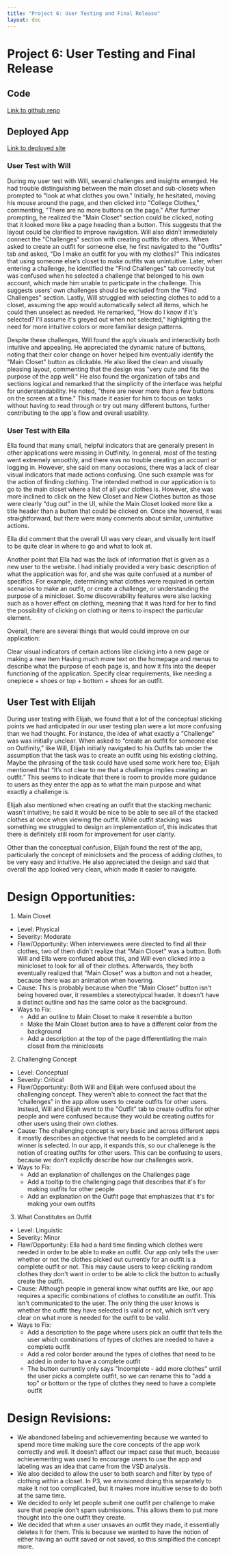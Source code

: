 ```yaml
---
title: "Project 6: User Testing and Final Release"
layout: doc
---
```





# Project 6: User Testing and Final Release
## Code




[Link to github repo](https://github.com/dismint/outfinity)




## Deployed App




[Link to deployed site](https://outfinity-dismints-projects.vercel.app/)




### User Test with Will
During my user test with Will, several challenges and insights emerged. He had trouble distinguishing between the main closet and sub-closets when prompted to "look at what clothes you own." Initially, he hesitated, moving his mouse around the page, and then clicked into "College Clothes," commenting, "There are no more buttons on the page." After further prompting, he realized the "Main Closet" section could be clicked, noting that it looked more like a page heading than a button. This suggests that the layout could be clarified to improve navigation. Will also didn’t immediately connect the "Challenges" section with creating outfits for others. When asked to create an outfit for someone else, he first navigated to the "Outfits" tab and asked, "Do I make an outfit for you with my clothes?" This indicates that using someone else’s closet to make outfits was unintuitive. Later, when entering a challenge, he identified the "Find Challenges" tab correctly but was confused when he selected a challenge that belonged to his own account, which made him unable to participate in the challenge. This suggests users’ own challenges should be excluded from the "Find Challenges" section. Lastly, Will struggled with selecting clothes to add to a closet, assuming the app would automatically select all items, which he could then unselect as needed. He remarked, "How do I know if it's selected? I'll assume it's greyed out when not selected," highlighting the need for more intuitive colors or more familiar design patterns.




Despite these challenges, Will found the app’s visuals and interactivity both intuitive and appealing. He appreciated the dynamic nature of buttons, noting that their color change on hover helped him eventually identify the "Main Closet" button as clickable. He also liked the clean and visually pleasing layout, commenting that the design was "very cute and fits the purpose of the app well." He also found the organization of tabs and sections logical and remarked that the simplicity of the interface was helpful for understandability. He noted, "there are never more than a few buttons on the screen at a time." This made it easier for him to focus on tasks without having to read through or try out many different buttons, further contributing to the app's flow and overall usability.




<!--
- "look at what clothes you own": is it in outfit or closet
  - clicked into "college clothes" instead of main closet
  - "i only had college clothes"
  - "there are no more buttons on the page"
  - thought the "main closet" title was a header instead of a button
- "what's a onepiece?"
- hat disappeared???
- did not immediately connect "challenges" to creating
- your own challenges appear in "find challenges"
  - clicked on a challenge and it ended up being from the test account --  confused on why he couldnt enter the challenge
- challenge name/description didnt appear on picking outfit page -- he clicked back arrow to see it again and his outfit diappeared
- "why is emoji not showing up??" it only hsow sup at bottom of page -- did not understand each closet has one emoji associated with it
- did not understand need to click the checkmark to add, "which one is selected? i'll assume its grey"
  - why does it not automatically select everything first, then you unselect stuff?
- visuals are very intuitive
-->




### User Test with Ella
Ella found that many small, helpful indicators that are generally present in other applications were missing in Outfinity. In general, most of the testing went extremely smoothly, and there was no trouble creating an account or logging in. However, she said on many occasions, there was a lack of clear visual indicators that made actions confusing. One such example was for the action of finding clothing. The intended method in our application is to go to the main closet where a list of all your clothes is. However, she was more inclined to click on the New Closet and New Clothes button as those were clearly “dug out” in the UI, while the Main Closet looked more like a title header than a button that could be clicked on. Once she hovered, it was straightforward, but there were many comments about similar, unintuitive actions.




Ella did comment that the overall UI was very clean, and visually lent itself to be quite clear in where to go and what to look at.




Another point that Ella had was the lack of information that is given as a new user to the website. I had initially provided a very basic description of what the application was for, and she was quite confused at a number of specifics. For example, determining what clothes were required in certain scenarios to make an outfit, or create a challenge, or understanding the purpose of a minicloset. Some discoverability features were also lacking such as a hover effect on clothing, meaning that it was hard for her to find the possibility of clicking on clothing or items to inspect the particular element.




Overall, there are several things that would could improve on our application:




Clear visual indicators of certain actions like clicking into a new page or making a new item
Having much more text on the homepage and menus to describe what the purpose of each page is, and how it fits into the deeper functioning of the application.
Specify clear requirements, like needing a onepiece + shoes or top + bottom + shoes for an outfit.




<!--
- creating account, logging in is very easy, trivial
- clothes pipeline, went to outfit first and not closet, also tried new options, did not think about clicking on miniclosets or main closet
- main closet looks a lot like a header, which might make it confusing for people to find
- other things look like buttons
- discoverability clothes page is hard, no hover effect that makes it easy to tell that it can be clicked (frontend oops)
- guidelines on what kind of images are good, full body or just the image of the clothing itself
- otherwise process is relatively intuitive
- outfit creation is pretty simple, did not have any trouble at all
- onepiece is confusing becuase we still display no X, when hat, top and bottom we don't really need
- finding and joining challenges is very easy, not much trouble
- not immediately intuitive that you can't use your own clothes in a challenge (need context)
- otherwise pretty easy
- unintuitive to know what the requirements for various things are in terms of what clothes are needed
- miniclosets are pretty intuitive, adding and removing clothes is straightforward
-->




## User Test with Elijah
During user testing with Elijah, we found that a lot of the conceptual sticking points we had anticipated in our user testing plan were a lot more confusing than we had thought. For instance, the idea of what exactly a “Challenge” was was initially unclear. When asked to “create an outfit for someone else on Outfinity,” like Will, Elijah initially navigated to his Outfits tab under the assumption that the task was to create an outfit using his existing clothing. Maybe the phrasing of the task could have used some work here too; Elijah mentioned that “It’s not clear to me that a challenge implies creating an outfit.” This seems to indicate that there is room to provide more guidance to users as they enter the app as to what the main purpose and what exactly a challenge is.




Elijah also mentioned when creating an outfit that the stacking mechanic wasn’t intuitive; he said it would be nice to be able to see all of the stacked clothes at once when viewing the outfit. While outfit stacking was something we struggled to design an implementation of, this indicates that there is definitely still room for improvement for user clarity.




Other than the conceptual confusion, Elijah found the rest of the app, particularly the concept of miniclosets and the process of adding clothes, to be very easy and intuitive. He also appreciated the design and said that overall the app looked very clean, which made it easier to navigate.




# Design Opportunities:
1. Main Closet
- Level: Physical
- Severity: Moderate
- Flaw/Opportunity: When interviewees were directed to find all their clothes, two of them didn't realize that "Main Closet" was a button. Both Will and Ella were confused about this, and Will even clicked into a minicloset to look for all of their clothes. Afterwards, they both eventually realized that "Main Closet" was a button and not a header, because there was an animation when hovering.
- Cause: This is probably because when the "Main Closet" button isn't being hovered over, it resembles a stereotyipcal header. It doesn't have a distinct outline and has the same color as the background.
- Ways to Fix:
  - Add an outline to Main Closet to make it resemble a button
  - Make the Main Closet button area to have a different color from the background
  - Add a description at the top of the page differentiating the main closet from the miniclosets
2. Challenging Concept
- Level: Conceptual
- Severity: Critical
- Flaw/Opportunity: Both Will and Elijah were confused about the challenging concept. They weren't able to connect the fact that the "challenges" in the app allow users to create outfits for other users. Instead, Will and Elijah went to the "Outfit" tab to create outfits for other people and were confused because they would be creating outfits for other users using their own clothes.
- Cause: The challenging concept is very basic and across different apps it mostly describes an objective that needs to be completed and a winner is selected. In our app, it expands this, so our challenege is the notion of creating outfits for other users. This can be confusing to users, because we don't explictly describe how our challenges work.
- Ways to Fix:
  - Add an explanation of challenges on the Challenges page
  - Add a tooltip to the challenging page that describes that it's for making outfits for other people
  - Add an explanation on the Outfit page that emphasizes that it's for making your own outfits
3. What Constitutes an Outfit
- Level: Linguistic
- Severity: Minor
- Flaw/Opportunity: Ella had a hard time finding which clothes were needed in order to be able to make an outfit. Our app only tells the user whether or not the clothes picked out currently for an outfit is a complete outfit or not. This may cause users to keep clicking random clothes they don't want in order to be able to click the button to actually create the outfit.
- Cause: Although people in general know what outfits are like, our app requires a specific combinations of clothes to constitute an outfit. This isn't communicated to the user. The only thing the user knows is whether the outfit they have selected is valid or not, which isn't very clear on what more is needed for the outfit to be valid.
- Ways to Fix:
  - Add a description to the page where users pick an outfit that tells the user which combinations of types of clothes are needed to have a complete outfit
  - Add a red color border around the types of clothes that need to be added in order to have a complete outfit
  - The button currently only says "Incomplete - add more clothes" until the user picks a complete outfit, so we can rename this to "add a top" or bottom or the type of clothes they need to have a complete outfit


# Design Revisions:
- We abandoned labeling and achievementing because we wanted to spend more time making sure the core concepts of the app work correctly and well. It doesn’t affect our impact case that much, because achievementing was used to encourage users to use the app and labeling was an idea that came from the VSD analysis.
- We also decided to allow the user to both search and filter by type of clothing within a closet. In P3, we envisioned doing this separately to make it not too complicated, but it makes more intuitive sense to do both at the same time.
- We decided to only let people submit one outfit per challenge to make sure that people don’t spam submissions. This allows them to put more thought into the one outfit they create.
- We decided that when a user unsaves an outfit they made, it essentially deletes it for them. This is because we wanted to have the notion of either having an outfit saved or not saved, so this simplified the concept more.
